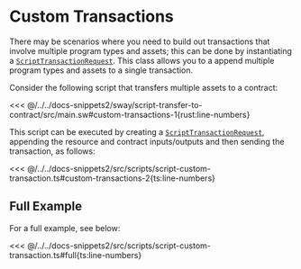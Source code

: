 # Custom Transactions

There may be scenarios where you need to build out transactions that involve multiple program types and assets; this can be done by instantiating a [`ScriptTransactionRequest`](../../api/Account/ScriptTransactionRequest.md). This class allows you to a append multiple program types and assets to a single transaction.

Consider the following script that transfers multiple assets to a contract:

<<< @/../../docs-snippets2/sway/script-transfer-to-contract/src/main.sw#custom-transactions-1{rust:line-numbers}

This script can be executed by creating a [`ScriptTransactionRequest`](../../api/Account/ScriptTransactionRequest.md), appending the resource and contract inputs/outputs and then sending the transaction, as follows:

<<< @/../../docs-snippets2/src/scripts/script-custom-transaction.ts#custom-transactions-2{ts:line-numbers}

## Full Example

For a full example, see below:

<<< @/../../docs-snippets2/src/scripts/script-custom-transaction.ts#full{ts:line-numbers}
